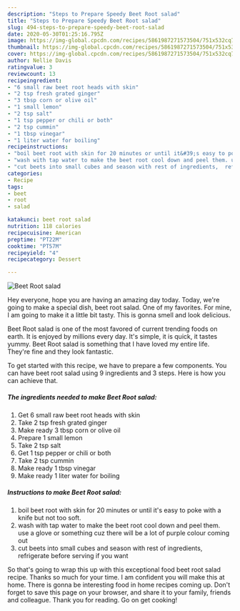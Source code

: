 ```yaml
---
description: "Steps to Prepare Speedy Beet Root salad"
title: "Steps to Prepare Speedy Beet Root salad"
slug: 494-steps-to-prepare-speedy-beet-root-salad
date: 2020-05-30T01:25:16.795Z
image: https://img-global.cpcdn.com/recipes/5861987271573504/751x532cq70/beet-root-salad-recipe-main-photo.jpg
thumbnail: https://img-global.cpcdn.com/recipes/5861987271573504/751x532cq70/beet-root-salad-recipe-main-photo.jpg
cover: https://img-global.cpcdn.com/recipes/5861987271573504/751x532cq70/beet-root-salad-recipe-main-photo.jpg
author: Nellie Davis
ratingvalue: 3
reviewcount: 13
recipeingredient:
- "6 small raw beet root heads with skin"
- "2 tsp fresh grated ginger"
- "3 tbsp corn or olive oil"
- "1 small lemon"
- "2 tsp salt"
- "1 tsp pepper or chili or both"
- "2 tsp cummin"
- "1 tbsp vinegar"
- "1 liter water for boiling"
recipeinstructions:
- "boil beet root with skin for 20 minutes or until it&#39;s easy to poke with a knife but not too soft."
- "wash with tap water to make the beet root cool down and peel them. use a glove or something cuz there will be a lot of purple colour coming out"
- "cut beets into small cubes and season with rest of ingredients,  refrigerate before serving if you want"
categories:
- Recipe
tags:
- beet
- root
- salad

katakunci: beet root salad 
nutrition: 118 calories
recipecuisine: American
preptime: "PT22M"
cooktime: "PT57M"
recipeyield: "4"
recipecategory: Dessert

---
```



![Beet Root salad](https://img-global.cpcdn.com/recipes/5861987271573504/751x532cq70/beet-root-salad-recipe-main-photo.jpg)

Hey everyone, hope you are having an amazing day today. Today, we're going to make a special dish, beet root salad. One of my favorites. For mine, I am going to make it a little bit tasty. This is gonna smell and look delicious.



Beet Root salad is one of the most favored of current trending foods on earth. It is enjoyed by millions every day. It's simple, it is quick, it tastes yummy. Beet Root salad is something that I have loved my entire life. They're fine and they look fantastic.


To get started with this recipe, we have to prepare a few components. You can have beet root salad using 9 ingredients and 3 steps. Here is how you can achieve that.

<!--inarticleads1-->

##### The ingredients needed to make Beet Root salad:

1. Get 6 small raw beet root heads with skin
1. Take 2 tsp fresh grated ginger
1. Make ready 3 tbsp corn or olive oil
1. Prepare 1 small lemon
1. Take 2 tsp salt
1. Get 1 tsp pepper or chili or both
1. Take 2 tsp cummin
1. Make ready 1 tbsp vinegar
1. Make ready 1 liter water for boiling




<!--inarticleads2-->

##### Instructions to make Beet Root salad:

1. boil beet root with skin for 20 minutes or until it&#39;s easy to poke with a knife but not too soft.
1. wash with tap water to make the beet root cool down and peel them. use a glove or something cuz there will be a lot of purple colour coming out
1. cut beets into small cubes and season with rest of ingredients,  refrigerate before serving if you want




So that's going to wrap this up with this exceptional food beet root salad recipe. Thanks so much for your time. I am confident you will make this at home. There is gonna be interesting food in home recipes coming up. Don't forget to save this page on your browser, and share it to your family, friends and colleague. Thank you for reading. Go on get cooking!
